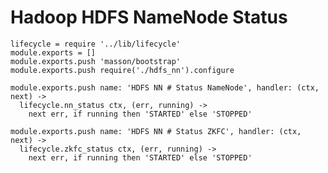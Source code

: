 
# Hadoop HDFS NameNode Status

    lifecycle = require '../lib/lifecycle'
    module.exports = []
    module.exports.push 'masson/bootstrap'
    module.exports.push require('./hdfs_nn').configure

    module.exports.push name: 'HDFS NN # Status NameNode', handler: (ctx, next) ->
      lifecycle.nn_status ctx, (err, running) ->
        next err, if running then 'STARTED' else 'STOPPED'

    module.exports.push name: 'HDFS NN # Status ZKFC', handler: (ctx, next) ->
      lifecycle.zkfc_status ctx, (err, running) ->
        next err, if running then 'STARTED' else 'STOPPED'
